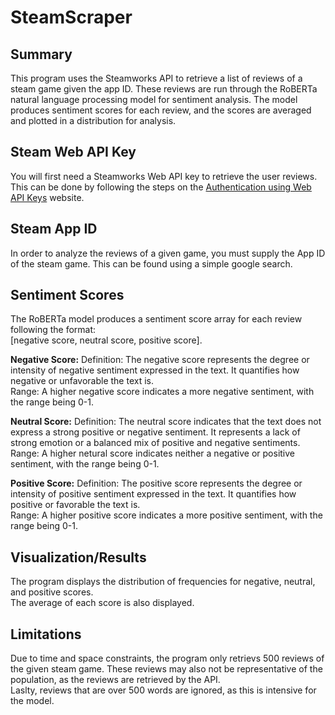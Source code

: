 # SteamScraper
## Summary
This program uses the Steamworks API to retrieve a list of reviews of a steam game given the app ID. These reviews are run through the RoBERTa natural language processing model
for sentiment analysis. The model produces sentiment scores for each review, and the scores are averaged and plotted in a distribution for analysis. 

## Steam Web API Key
You will first need a Steamworks Web API key to retrieve the user reviews. This can be done by following the steps on the [Authentication using Web API Keys](https://partner.steamgames.com/doc/webapi_overview/auth) website.

## Steam App ID
In order to analyze the reviews of a given game, you must supply the App ID of the steam game. This can be found using a simple google search.

## Sentiment Scores
The RoBERTa model produces a sentiment score array for each review following the format:  
\[negative score, neutral score, positive score\].  

**Negative Score:**
Definition: The negative score represents the degree or intensity of negative sentiment expressed in the text. It quantifies how negative or unfavorable the text is.  
Range: A higher negative score indicates a more negative sentiment, with the range being 0-1.  

**Neutral Score:**
Definition: The neutral score indicates that the text does not express a strong positive or negative sentiment. It represents a lack of strong emotion or a balanced mix of positive and negative sentiments.  
Range: A higher netural score indicates neither a negative or positive sentiment, with the range being 0-1.  

**Positive Score:**
Definition: The positive score represents the degree or intensity of positive sentiment expressed in the text. It quantifies how positive or favorable the text is.    
Range: A higher positive score indicates a more positive sentiment, with the range being 0-1.

## Visualization/Results
The program displays the distribution of frequencies for negative, neutral, and positive scores.  
The average of each score is also displayed.

## Limitations
Due to time and space constraints, the program only retrievs 500 reviews of the given steam game. These reviews may also not be representative of the population, as the reviews are retrieved by the API.  
Laslty, reviews that are over 500 words are ignored, as this is intensive for the model.  




